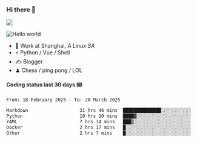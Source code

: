 ### Hi there 👋
![](https://komarev.com/ghpvc/?username=Xuhandsome)


<img src="https://github-readme-stats.vercel.app/api?username=XuHandsome&show_icons=true&theme=merko" alt="Hello world">

<br/>

- 🍻  Work at Shanghai, _A Linux SA_
- ⚡  Python / Vue / Shell
- ✍️  Blogger
- ♟  Chess / ping pong / LOL

#### Coding status last 30 days ⌨️

<!--START_SECTION:waka-->

```txt
From: 18 February 2025 - To: 20 March 2025

Markdown                   31 hrs 46 mins  ██████████████░░░░░░░░░░░   56.55 %
Python                     10 hrs 10 mins  ████▓░░░░░░░░░░░░░░░░░░░░   18.11 %
YAML                       7 hrs 34 mins   ███▒░░░░░░░░░░░░░░░░░░░░░   13.48 %
Docker                     2 hrs 17 mins   █░░░░░░░░░░░░░░░░░░░░░░░░   04.08 %
Other                      2 hrs 7 mins    █░░░░░░░░░░░░░░░░░░░░░░░░   03.77 %
```

<!--END_SECTION:waka-->

